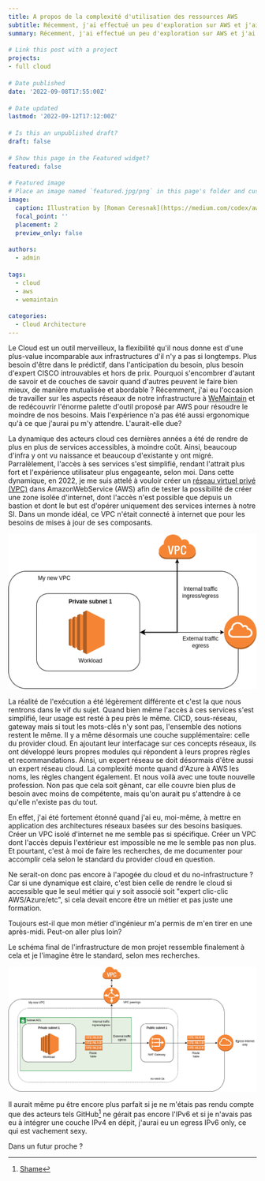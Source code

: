 ```yaml
---
title: A propos de la complexité d'utilisation des ressources AWS
subtitle: Récemment, j'ai effectué un peu d'exploration sur AWS et j'ai pu experimenté l'interaction de certaines resources, notament réseau. La plupart de mon temps a été dédié à comprendre comment ces ressources interagissaient, est-ce toujours raisonnable ?
summary: Récemment, j'ai effectué un peu d'exploration sur AWS et j'ai pu experimenté l'interaction de certaines resources, notament réseau. La plupart de mon temps a été dédié à comprendre comment ces ressources interagissaient, est-ce toujours raisonnable ?

# Link this post with a project
projects:
- full cloud

# Date published
date: '2022-09-08T17:55:00Z'

# Date updated
lastmod: '2022-09-12T17:12:00Z'

# Is this an unpublished draft?
draft: false

# Show this page in the Featured widget?
featured: false

# Featured image
# Place an image named `featured.jpg/png` in this page's folder and customize its options here.
image:
  caption: Illustration by [Roman Ceresnak](https://medium.com/codex/aws-academy-introduction-aws01-vpc-virtual-private-cloud-ae3665ac8789)
  focal_point: ''
  placement: 2
  preview_only: false

authors:
  - admin

tags:
  - cloud
  - aws
  - wemaintain

categories:
  - Cloud Architecture
---
```


Le Cloud est un outil merveilleux, la flexibilité qu'il nous donne est d'une plus-value incomparable aux infrastructures d'il n'y a pas si longtemps. Plus besoin d'être dans le prédictif, dans l'anticipation du besoin, plus besoin d'expert CISCO introuvables et hors de prix. Pourquoi s'encombrer d'autant de savoir et de couches de savoir quand d'autres peuvent le faire bien mieux, de manière mutualisée et abordable ?
Récemment, j'ai eu l'occasion de travailler sur les aspects réseaux de notre infrastructure à [WeMaintain](https://wemaintain.com) et de redécouvrir l'énorme palette d'outil proposé par AWS pour résoudre le moindre de nos besoins. Mais l'expérience n'a pas été aussi ergonomique qu'à ce que j'aurai pu m'y attendre. L'aurait-elle due?

La dynamique des acteurs cloud ces dernières années a été de rendre de plus en plus de services accessibles, à moindre coût. Ainsi, beaucoup d'infra y ont vu naissance et beaucoup d'existante y ont migré. Parralèlement, l'accès à ses services s'est simplifié, rendant l'attrait plus fort et l'expérience utilisateur plus engageante, selon moi. Dans cette dynamique, en 2022, je me suis attelé à vouloir créer un [réseau virtuel privé (VPC)](https://docs.aws.amazon.com/vpc/latest/userguide/what-is-amazon-vpc.html) dans AmazonWebService (AWS) afin de tester la possibilité de créer une zone isolée d'internet, dont l'accès n'est possible que depuis un bastion et dont le but est d'opérer uniquement des services internes à notre SI. Dans un monde idéal, ce VPC n'était connecté à internet que pour les besoins de mises à jour de ses composants.

![Initial VPC needs](/fr/post/2-aws-complexity/vpc-commons-needs.png "Initial needs schema")

La réalité de l'exécution a été légèrement différente et c'est la que nous rentrons dans le vif du sujet. Quand bien même l'accès à ces services s'est simplifié, leur usage est resté à peu près le même. CICD, sous-réseau, gateway mais si tout les mots-clés n'y sont pas, l'ensemble des notions restent le même. Il y a même désormais une couche supplémentaire: celle du provider cloud. En ajoutant leur interfacage sur ces concepts réseaux, ils ont développé leurs propres modules qui répondent à leurs propres règles et recommandations. Ainsi, un expert réseau se doit désormais d'être aussi un expert réseau cloud. La complexité monte quand d'Azure à AWS les noms, les règles changent également. Et nous voilà avec une toute nouvelle profession. Non pas que cela soit gênant, car elle couvre bien plus de besoin avec moins de compétente, mais qu'on aurait pu s'attendre à ce qu'elle n'existe pas du tout.

En effet, j'ai été fortement étonné quand j'ai eu, moi-même, à mettre en application des architectures réseaux basées sur des besoins basiques. Créer un VPC isolé d'internet ne me semble pas si spécifique. Créer un VPC dont l'accès depuis l'extérieur est impossible ne me le semble pas non plus. Et pourtant, c'est à moi de faire les recherches, de me documenter pour accomplir cela selon le standard du provider cloud en question.

Ne serait-on donc pas encore à l'apogée du cloud et du no-infrastructure ? Car si une dynamique est claire, c'est bien celle de rendre le cloud si accessible que le seul métier qui y soit associé soit "expert clic-clic AWS/Azure/etc", si cela devait encore être un métier et pas juste une formation.

Toujours est-il que mon métier d'ingénieur m'a permis de m'en tirer en une après-midi. Peut-on aller plus loin?

Le schéma final de l'infrastructure de mon projet ressemble finalement à cela et je l'imagine être le standard, selon mes recherches.

![Final VPC schema](/fr/post/2-aws-complexity/vpc-commons.png "Final VPC schema")

Il aurait même pu être encore plus parfait si je ne m'étais pas rendu compte que des acteurs tels GitHub[^1] ne gérait pas encore l'IPv6 et si je n'avais pas eu à intégrer une couche IPv4 en dépit, j'aurai eu un egress IPv6 only, ce qui est vachement sexy.

Dans un futur proche ?

[^1]: [Shame](https://github.com/community/community/discussions/10539)